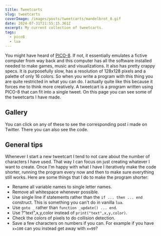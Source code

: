 ```yaml
---
title: Tweetcarts
slug: tweetcarts
coverImage: /images/posts/tweetcarts/mandelbrot_0.gif
date: 2024-07-31T21:55:15.361Z
excerpt: My current collection of tweetcarts.
tags:
  - pico8
  - lua
---
```


<script>
  import Callout from "$lib/components/molecules/Callout.svelte";
  import CodeBlock from "$lib/components/molecules/CodeBlock.svelte";
  import Image from "$lib/components/atoms/Image.svelte";
  import Tweetcarts from "$lib/components/organisms/Tweetcarts.svelte";
</script>

You might have heard of [PICO-8](https://www.lexaloffle.com/pico-8.php). If not, it essentially emulates a fictive computer from way back and this computer has all the software installed needed to make games, music and visualizations. It also has pretty crappy specs. It is purposefully slow, has a resolution of 128x128 pixels and a palette of only 16 colors. So when you write a program with this thing you are quite restricted in what you can do. I actually quite like this because it forces me to think more creatively. A tweetcart is a program written using PICO-8 that can fit into a single tweet. On this page you can see some of the tweetcarts I have made.

## Gallery

You can click on any of these to see the corresponding post i made on Twitter. There you can also see the code. 
<Tweetcarts />

## General tips

Whenever I start a new tweetcart I tend to not care about the number of characters I have used. That way I can focus on just creating whatever I want to create. Once I'm happy with what I have I iteratively make the code shorter, running the program every now and then to make sure everything still works. Here are some things that I do to make the program shorter:

- Rename all variable names to single letter names.
- Remove all whitespace whenever possible.
- Use single line if statements rather than the ``if ... then ... end`` construct. This is something you can't do in vanilla `lua`.
- Use ``goto _`` rather than ``function _update() ... end``.
- Use ?"text",x,y,color instead of ``print("text",x,y,color)``.
- Check the colors of pixels to do collision detection.
- Save a few characters on numbers if you can. For example if you have ``x=100`` can you instead get away with ``x=99``?

